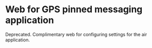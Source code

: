 # Web for GPS pinned messaging application

Deprecated.
Complimentary web for configuring settings for the air application.
